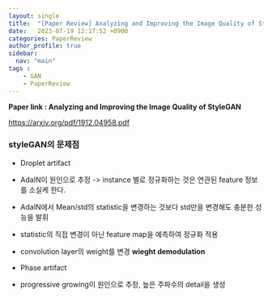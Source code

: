 ```yaml
---
layout: single
title:  "[Paper Review] Analyzing and Improving the Image Quality of StyleGAN"
date:   2023-07-19 12:17:52 +0900
categories: PaperReview
author_profile: true
sidebar:
  nav: "main"
tags : 
    - GAN
    - PaperReview
---
```

**Paper link : Analyzing and Improving the Image Quality of StyleGAN**

 <https://arxiv.org/pdf/1912.04958.pdf>

 ### styleGAN의 문제점
 - Droplet artifact
 - AdaIN이 원인으로 추정
-> instance 별로 정규화하는 것은 연관된 feature 정보를 소실케 한다.
- AdaIN에서 Mean/std의 statistic을 변경하는 것보다 std만을 변경해도 충분한 성능을 발휘
- statistic의 직접 변경이 아닌 feature map을 예측하여 정규화 적용
- convolution layer의 weight를 변경
**wieght demodulation**

 - Phase artifact
 - progressive growing이 원인으로 추정, 높은 주파수의 detail을 생성






